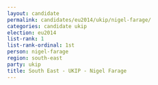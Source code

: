 ```yaml
---
layout: candidate
permalink: candidates/eu2014/ukip/nigel-farage/
categories: candidate ukip
election: eu2014
list-rank: 1
list-rank-ordinal: 1st
person: nigel-farage
region: south-east
party: ukip
title: South East - UKIP - Nigel Farage
---
```

